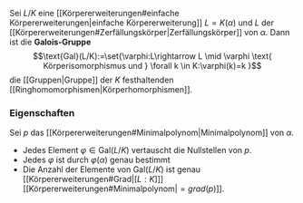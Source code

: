 Sei $L/K$ eine [[Körpererweiterungen#einfache Körpererweiterungen|einfache Körpererweiterung]] $L=K(\alpha)$ und $L$ der [[Körpererweiterungen#Zerfällungskörper|Zerfällungskörper]] von $\alpha$. Dann ist die **Galois-Gruppe** $$\text{Gal}(L/K):=\set{\varphi:L\rightarrow L \mid \varphi \text{ Körperisomorphismus und } \forall k \in K:\varphi(k)=k }$$die [[Gruppen|Gruppe]] der $K$ festhaltenden [[Ringhomomorphismen|Körperhomorphismen]].

### Eigenschaften
Sei $p$ das [[Körpererweiterungen#Minimalpolynom|Minimalpolynom]] von $\alpha$.
- Jedes Element $\varphi \in \text{Gal}(L/K)$ vertauscht die Nullstellen von $p$.
- Jedes $\varphi$ ist durch $\varphi(\alpha)$ genau bestimmt
- Die Anzahl der Elemente von $\text{Gal}(L/K)$ ist genau [[Körpererweiterungen#Grad|$[L:K]$]][[Körpererweiterungen#Minimalpolynom|$=grad(p)$]].  
 